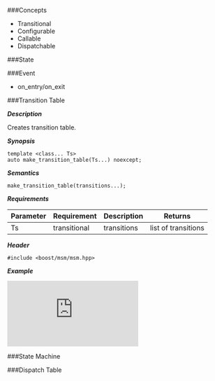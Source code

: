 ###Concepts

* Transitional
* Configurable
* Callable
* Dispatchable

###State

###Event
* on\_entry/on\_exit

###Transition Table

***Description***

Creates transition table.

***Synopsis***

    template <class... Ts>
    auto make_transition_table(Ts...) noexcept;


***Semantics***

    make_transition_table(transitions...);

***Requirements***

| Parameter | Requirement | Description | Returns |
| --------- | ----------- | ----------- | ------- |
| Ts        | transitional| transitions | list of transitions |

***Header***

    #include <boost/msm/msm.hpp>


***Example***

![CPP(TEST)](https://raw.githubusercontent.com/boost-experimental/msm-lite/master/example/hello_world.cpp)


###State Machine

###Dispatch Table
